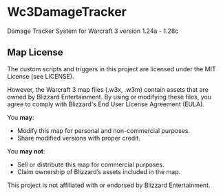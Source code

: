 # Wc3DamageTracker
Damage Tracker System for Warcraft 3 version 1.24a - 1.28c

## Map License

The custom scripts and triggers in this project are licensed under the MIT License (see LICENSE).

However, the Warcraft 3 map files (.w3x, .w3m) contain assets that are owned by Blizzard Entertainment.
By using or modifying these files, you agree to comply with Blizzard's End User License Agreement (EULA).

You **may**:
- Modify this map for personal and non-commercial purposes.
- Share modified versions with proper credit.

You **may not**:
- Sell or distribute this map for commercial purposes.
- Claim ownership of Blizzard’s assets included in the map.

This project is not affiliated with or endorsed by Blizzard Entertainment.
